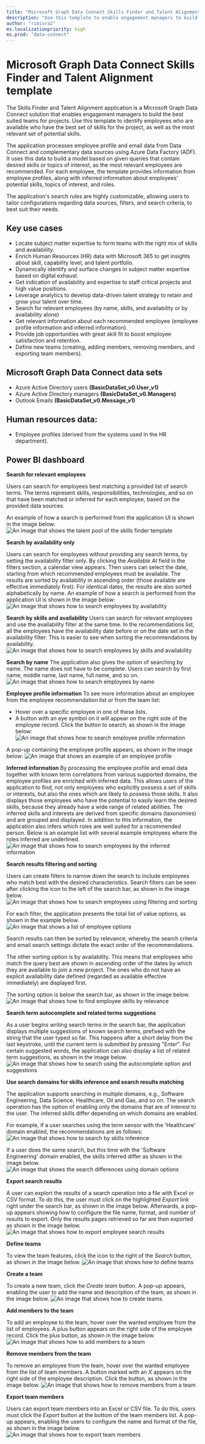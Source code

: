 ```yaml
---
title: "Microsoft Graph Data Connect Skills Finder and Talent Alignment template"
description: "Use this template to enable engagement managers to build the best suited teams for projects."
author: "rimisra2"
ms.localizationpriority: high
ms.prod: "data-connect"
---
```


# Microsoft Graph Data Connect Skills Finder and Talent Alignment template

The Skills Finder and Talent Alignment application is a Microsoft Graph Data Connect solution that enables engagement managers to build the best suited teams for projects. Use this template to identify employees who are available who have the best set of skills for the project, as well as the most relevant set of potential skills. 
 
The application processes employee profile and email data from Data Connect and complementary data sources using Azure Data Factory (ADF). It uses this data to build a model based on given queries that contain desired skills or topics of interest, as the most relevant employees are recommended. For each employee, the template provides information from employee profiles, along with inferred information about employees' potential skills, topics of interest, and roles. 

The application's search rules are highly customizable, allowing users to tailor configurations regarding data sources, filters, and search criteria, to best suit their needs. 

## Key use cases 
- Locate subject matter expertise to form teams with the right mix of skills and availability.  
- Enrich Human Resources (HR) data with Microsoft 365 to get insights about skill, capability level, and talent portfolio.  
- Dynamically identify and surface changes in subject matter expertise based on digital exhaust. 
- Get indication of availability and expertise to staff critical projects and high value positions. 
- Leverage analytics to develop data-driven talent strategy to retain and grow your talent over time. 
- Search for relevant employees (by name, skills, and availability or by availability alone) 
- Get relevant information about each recommended employee (employee profile information and inferred information). 
- Provide job opportunities with great skill fit to boost employee satisfaction and retention. 
- Define new teams (creating, adding members, removing members, and exporting team members). 

## Microsoft Graph Data Connect data sets 
- Azure Active Directory users **(BasicDataSet_v0.User_v1)**
- Azure Active Directory managers **(BasicDataSet_v0.Managers)**
- Outlook Emails **(BasicDataSet_v0.Message_v1)** 

## Human resources data:  

- Employee profiles (derived from the systems used in the HR department). 

## Power BI dashboard 

**Search for relevant employees**

Users can search for employees best matching a provided list of search terms. The terms represent skills, responsibilities, technologies, and so on that have been matched or inferred for each employee, based on the provided data sources. 

An example of how a search is performed from the application UI is shown in the image below: 
![An image that shows the talent pool of the skills finder template](images/data-connect-templates-skills-pool.png)

**Search by availability only** 

Users can search for employees without providing any search terms, by setting the availability filter only. By clicking the *Available At* field in the filters section, a calendar view appears. Then users can select the date, starting from which recommended employees must be available. The results are sorted by availability in ascending order (those available are effective immediately first). For identical dates, the results are also sorted alphabetically by name. 
An example of how a search is performed from the application UI is shown in the image below: 
![An image that shows how to search employees by availability](images/data-connect-templates-skills-talent.png)

**Search by skills and availability** 
Users can search for relevant employees and use the availability filter at the same time. In the recommendations list, all the employees have the availability date before or on the date set in the availability filter. This is easier to see when sorting the recommendations by availability. 
![An image that shows how to search employees by skills and availability](images/data-connect-templates-skills-searching.png)

**Search by name** 
The application also gives the option of searching by name. The name does not have to be complete. Users can search by first name, middle name, last name, full name, and so on.
![An image that shows how to search employees by name](images/data-connect-templates-skills-name.png)

**Employee profile information** 
To see more information about an employee from the employee recommendation list or from the team list: 

- Hover over a specific employee in one of these lists. 
- A button with an eye symbol on it will appear on the right side of the employee record. Click the button to search, as shown in the image below:
![An image that shows how to search employee profile information](images/data-connect-templates-skills-profile.png)

A pop-up containing the employee profile appears, as shown in the image below: 
![An image that shows an example of an employee profile](images/data-connect-templates-skills-profileview.png)

**Inferred information** 
By processing the employee profile and email data together with known term correlations from various supported domains, the employee profiles are enriched with inferred data. 
This allows users of the application to find, not only employees who explicitly possess a set of skills or interests, but also the ones which are likely to possess those skills.  It also displays those employees who have the potential to easily learn the desired skills, because they already have a wide range of related abilities. 
The inferred skills and interests are derived from specific domains (taxonomies) and are grouped and displayed. In addition to this information, the application also infers which roles are well suited for a recommended person. 
Below is an example list with several example employees where the roles inferred are underlined. 
![An image that shows how to search employees by the inferred information](images/data-connect-templates-skills-inferred-info.png)

**Search results filtering and sorting** 

Users can create filters to narrow down the search to include employees who match best with the desired characteristics. Search filters can be seen after clicking the icon to the left of the search bar, as shown in the image below. 
![An image that shows how to search employees using filtering and sorting](images/data-connect-templates-skills-filtering.png)

For each filter, the application presents the total list of value options, as shown in the example below.
![An image that shows a list of employee options](images/data-connect-templates-skills-filter-list.png)

Search results can then be sorted by relevance, whereby the search criteria and email search settings dictate the exact order of the recommendations. 

The other sorting option is by availability. This means that employees who match the query best are shown in ascending order of the dates by which they are available to join a new project. The ones who do not have an explicit availability date defined (regarded as available effective immediately) are displayed first. 

The sorting option is below the search bar, as shown in the image below. 
![An image that shows how to find employee skills by relevance](images/data-connect-templates-skills-relevance-sort.png)

**Search term autocomplete and related terms suggestions** 

As a user begins writing search terms in the search bar, the application displays multiple suggestions of known search terms, prefixed with the string that the user typed so far. 
This happens after a short delay from the last keystroke, until the current term is submitted by pressing "Enter". For certain suggested words, the application can also display a list of related term suggestions, as shown in the image below. 
![An image that shows how to search using the autocomplete option and suggestions](images/data-connect-templates-skills-autocomplete.png)

**Use search domains for skills inference and search results matching**

The application supports searching in multiple domains, e.g., Software Engineering, Data Science, Healthcare, Oil and Gas, and so on. The search operation has the option of enabling only the domains that are of interest to the user. The inferred skills differ depending on which domains are enabled. 

For example, if a user searches using the term sensor with the 'Healthcare' domain enabled, the recommendations are as follows: 
![An image that shows how to search by skills inference](images/data-connect-templates-skills-inference.png)

If a user does the same search, but this time with the 'Software Engineering' domain enabled, the skills inferred differ as shown in the image below. 
![An image that shows the search differences using domain options](images/data-connect-templates-skills-differ.png)

**Export search results**

A user can explort the results of a search operation into a file with Excel or CSV format. To do this, the user must click on the highlighted *Export* link right under the search bar, as shown in the image below. Afterwards, a pop-up appears showing how to configure the file name, format, and number of results to export. Only the results pages retrieved so far are then exported as shown in the image below. 
![An image that shows how to export employee search results](images/data-connect-templates-skills-exporting.png)

**Define teams** 

To view the team features, click the icon to the right of the *Search* button, as shown in the image below. 
![An image that shows how to define teams](images/data-connect-templates-skills-teams.png)

**Create a team** 

To create a new team, click the *Create team* button. A pop-up appears, enabling the user to add the name and description of the team, as shown in the image below. 
![An image that shows how to create teams](images/data-connect-templates-skills-creating-teams.png)

**Add members to the team** 

To add an employee to the team, hover over the wanted employee from the list of employees. A plus button appears on the right side of the employee record. Click the plus button, as shown in the image below. 
![An image that shows how to add members to a team](images/data-connect-templates-skills-adding-members.png)

**Remove members from the team** 

To remove an employee from the team, hover over the wanted employee from the list of team members. A button marked with an *X* appears on the right side of the employee description. Click the button, as shown in the image below. 
![An image that shows how to remove members from a team](images/data-connect-templates-skills-removing-members.png)

**Export team members** 

Users can export team members into an Excel or CSV file. To do this, users must click the *Export* button at the bottom of the team members list. A pop-up appears, enabling the users to configure the name and format of the file, as shown in the image below. 
![An image that shows how to export team members](images/data-connect-templates-skills-exporting-members.png)
